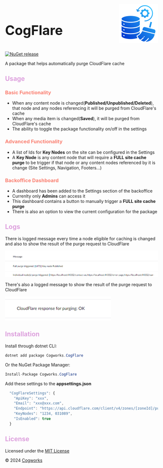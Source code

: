 <img src="cogflare.png" alt="Cogworks.CogFlare" style="float:right" />

<h3 style="font-size:2.7rem;color:#ff">CogFlare</h3>

[![NuGet release](https://img.shields.io/nuget/v/Cogworks.CogFlare.svg)](https://www.nuget.org/packages/Cogworks.CogFlare/)

A package that helps automatically purge CloudFlare cache

<h2 style="color:plum">Usage</h2>

<h3 style="color:salmon">Basic Functionality</h3>

*   When any content node is changed(**Published/Unpublished/Deleted**), that node and any nodes referencing it will be purged from CloudFlare's cache
*   When any media item is changed(**Saved**), it will be purged from CloudFlare's cache
*   The ability to toggle the package functionality on/off in the settings

<h3 style="color:salmon">Advanced Functionality</h3>

*   A list of Ids for **Key Nodes** on the site can be configured in the Settings
*   A **Key Node** is any content node that will require a **FULL site cache purge** to be trigger if that node or any content nodes referenced by it is change (Site Settings, Navigation, Footers...) 

<h3 style="color:salmon">Backoffice Dashboard</h3>

*   A dashboard has been added to the Settings section of the backoffice
*   Currenlty only **Admins** can access it 
*   This dashboard contains a button to manually trigger a **FULL site cache purge**
*   There is also an option to view the current configuration for the package

<h2 style="color:plum">Logs</h2>

There is logged message every time a node eligible for caching is changed and also to show the result of the purge request to CloudFlare

![CogFlare Logs](images/cogflare-logs-1.png)

There's also a logged message to show the result of the purge request to CloudFlare

![CogFlare CloudFlare Logs](images/cogflare-logs-2.png)

<h2 style="color:plum">Installation</h2>

Install through dotnet CLI:
```c#
dotnet add package Cogworks.CogFlare
```

Or the NuGet Package Manager:
```c#
Install-Package Cogworks.CogFlare
```

Add these settings to the **appsettings.json**
```js
  "CogFlareSettings": {
    "ApiKey": "xxx",
    "Email": "xxx@xxx.com",
    "Endpoint": "https://api.cloudflare.com/client/v4/zones/[zoneId]/purge_cache",
    "KeyNodes": "1234, 031089",
    "IsEnabled": true
  }
```

<h2 style="color:plum">License</h2>

Licensed under the [MIT License](LICENSE.md)

&copy; 2024 [Cogworks](https://www.wearecogworks.com/)